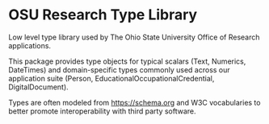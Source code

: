 
# OSU Research Type Library

Low level type library used by The Ohio State University Office of Research applications.

This package provides type objects for typical scalars (Text, Numerics, DateTimes) and domain-specific types commonly used across our application suite (Person, EducationalOccupationalCredential, DigitalDocument).

Types are often modeled from https://schema.org and W3C vocabularies to better promote interoperability with third party software.
